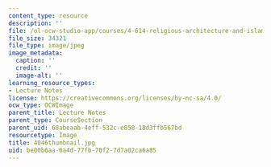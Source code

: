 ```yaml
---
content_type: resource
description: ''
file: /ol-ocw-studio-app/courses/4-614-religious-architecture-and-islamic-cultures-fall-2002/be00b6aa6a4d77fb70f27d7a02ca6a85_4046thumbnail.jpg
file_size: 34321
file_type: image/jpeg
image_metadata:
  caption: ''
  credit: ''
  image-alt: ''
learning_resource_types:
- Lecture Notes
license: https://creativecommons.org/licenses/by-nc-sa/4.0/
ocw_type: OCWImage
parent_title: Lecture Notes
parent_type: CourseSection
parent_uid: 68abeaab-4eff-532c-e858-18d3ffb567bd
resourcetype: Image
title: 4046thumbnail.jpg
uid: be00b6aa-6a4d-77fb-70f2-7d7a02ca6a85
---
```

